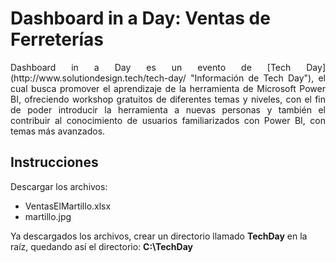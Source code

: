 # Dashboard in a Day: Ventas de Ferreterías

<p align ="justify">
Dashboard in a Day es un evento de [Tech Day](http://www.solutiondesign.tech/tech-day/ "Información de Tech Day"), el cual busca promover el aprendizaje de la herramienta de Microsoft Power BI, ofreciendo workshop gratuitos de diferentes temas y niveles, con el fin de poder introducir la herramienta a nuevas personas y también el contribuir al conocimiento de usuarios familiarizados con Power BI, con temas más avanzados.
</p>

## Instrucciones

Descargar los archivos:
* VentasElMartillo.xlsx
* martillo.jpg

Ya descargados los archivos, crear un directorio llamado **TechDay** en la raíz, quedando así el directorio: **C:\TechDay**

